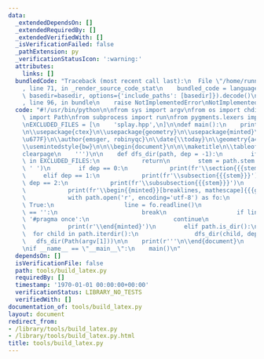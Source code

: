 ```yaml
---
data:
  _extendedDependsOn: []
  _extendedRequiredBy: []
  _extendedVerifiedWith: []
  _isVerificationFailed: false
  _pathExtension: py
  _verificationStatusIcon: ':warning:'
  attributes:
    links: []
  bundledCode: "Traceback (most recent call last):\n  File \"/home/runner/.local/lib/python3.10/site-packages/onlinejudge_verify/documentation/build.py\"\
    , line 71, in _render_source_code_stat\n    bundled_code = language.bundle(stat.path,\
    \ basedir=basedir, options={'include_paths': [basedir]}).decode()\n  File \"/home/runner/.local/lib/python3.10/site-packages/onlinejudge_verify/languages/python.py\"\
    , line 96, in bundle\n    raise NotImplementedError\nNotImplementedError\n"
  code: "#!/usr/bin/python\n\nfrom sys import argv\nfrom os import chdir\nfrom pathlib\
    \ import Path\nfrom subprocess import run\nfrom pygments.lexers import get_lexer_for_filename\n\
    \nEXCLUDED_FILES = [\n    'splay.hpp',\n]\n\ndef main():\n    print(r'''\n\\documentclass{article}\n\
    \n\\usepackage{ctex}\n\\usepackage{geometry}\n\\usepackage{minted}\n\n\\title{\u6A21\
    \u677F}\n\\author{emsger, robinyqc}\n\\date{\\today}\n\\geometry{a4paper, scale=0.8}\n\
    \\usemintedstyle{bw}\n\n\\begin{document}\n\n\\maketitle\n\\tableofcontents\n\\\
    clearpage\n    ''')\n\n    def dfs_dir(path, dep = -1):\n        if path.name\
    \ in EXCLUDED_FILES:\n            return\n        stem = path.stem.replace('_',\
    \ ' ')\n        if dep == 0:\n            print(fr'\\section{{{stem}}}')\n   \
    \     elif dep == 1:\n            print(fr'\\subsection{{{stem}}}')\n        elif\
    \ dep == 2:\n            print(fr'\\subsubsection{{{stem}}}')\n        if path.is_file():\n\
    \            print(fr'\\begin{{minted}}[breaklines, mathescape]{{{get_lexer_for_filename(path.name).aliases[0]}}}')\n\
    \            with path.open('r', encoding='utf-8') as fo:\n                while\
    \ True:\n                    line = fo.readline()\n                    if line\
    \ == '':\n                        break\n                    if line.strip() ==\
    \ '#pragma once':\n                        continue\n                    print(line.rstrip())\n\
    \            print(r'\\end{minted}')\n        elif path.is_dir():\n          \
    \  for child in path.iterdir():\n                dfs_dir(child, dep + 1)\n\n \
    \   dfs_dir(Path(argv[1]))\n\n    print(r'''\n\\end{document}\n          ''')\n\
    \nif __name__ == \"__main__\":\n    main()\n"
  dependsOn: []
  isVerificationFile: false
  path: tools/build_latex.py
  requiredBy: []
  timestamp: '1970-01-01 00:00:00+00:00'
  verificationStatus: LIBRARY_NO_TESTS
  verifiedWith: []
documentation_of: tools/build_latex.py
layout: document
redirect_from:
- /library/tools/build_latex.py
- /library/tools/build_latex.py.html
title: tools/build_latex.py
---
```


